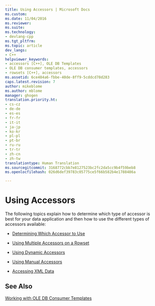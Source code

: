```yaml
---
title: Using Accessors | Microsoft Docs
ms.custom: 
ms.date: 11/04/2016
ms.reviewer: 
ms.suite: 
ms.technology:
- devlang-cpp
ms.tgt_pltfrm: 
ms.topic: article
dev_langs:
- C++
helpviewer_keywords:
- accessors [C++], OLE DB Templates
- OLE DB consumer templates, accessors
- rowsets [C++], accessors
ms.assetid: 6ce484a6-fbbe-40de-8ff9-5cddcd78d283
caps.latest.revision: 7
author: mikeblome
ms.author: mblome
manager: ghogen
translation.priority.ht:
- cs-cz
- de-de
- es-es
- fr-fr
- it-it
- ja-jp
- ko-kr
- pl-pl
- pt-br
- ru-ru
- tr-tr
- zh-cn
- zh-tw
translationtype: Human Translation
ms.sourcegitcommit: 3168772cbb7e8127523bc2fc2da5cc9b4f59beb8
ms.openlocfilehash: 026d6def39783c05775ce5f66b582b4e1788486a

---
```

# Using Accessors
The following topics explain how to determine which type of accessor is best for your data application and then how to use the different types of accessors available:  
  
-   [Determining Which Accessor to Use](../../data/oledb/determining-which-type-of-accessor-to-use.md)  
  
-   [Using Multiple Accessors on a Rowset](../../data/oledb/using-multiple-accessors-on-a-rowset.md)  
  
-   [Using Dynamic Accessors](../../data/oledb/using-dynamic-accessors.md)  
  
-   [Using Manual Accessors](../../data/oledb/using-manual-accessors.md)  
  
-   [Accessing XML Data](../../data/oledb/accessing-xml-data.md)  
  
## See Also  
 [Working with OLE DB Consumer Templates](../../data/oledb/working-with-ole-db-consumer-templates.md)


<!--HONumber=Jan17_HO1-->



